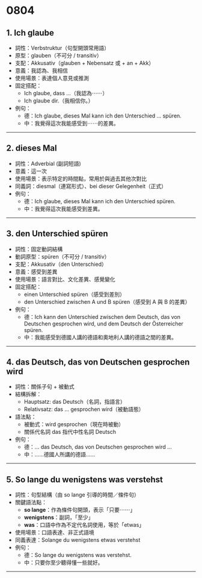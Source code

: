 # 0804

## 1. Ich glaube

- 詞性：Verbstruktur（句型開頭常用語）
- 原型：glauben（不可分 / transitiv）
- 支配：Akkusativ（glauben + Nebensatz 或 + an + Akk）
- 意義：我認為、我相信
- 使用場景：表達個人意見或推測
- 固定搭配：
  - Ich glaube, dass ...（我認為⋯⋯）
  - Ich glaube dir.（我相信你。）
- 例句：
  - 德：Ich glaube, dieses Mal kann ich den Unterschied ... spüren.
  - 中：我覺得這次我能感受到⋯⋯的差異。

---

## 2. dieses Mal

- 詞性：Adverbial (副詞短語)
- 意義：這一次
- 使用場景：表示特定的時間點，常用於與過去其他次對比
- 同義詞：diesmal（連寫形式）、bei dieser Gelegenheit（正式）
- 例句：
  - 德：Ich glaube, dieses Mal kann ich den Unterschied spüren.
  - 中：我覺得這次我能感受到差異。

---

## 3. den Unterschied spüren

- 詞性：固定動詞結構
- 動詞原型：spüren（不可分 / transitiv）
- 支配：Akkusativ（den Unterschied）
- 意義：感受到差異
- 使用場景：語言對比、文化差異、感覺變化
- 固定搭配：
  - einen Unterschied spüren（感受到差別）
  - den Unterschied zwischen A und B spüren（感受到 A 與 B 的差異）
- 例句：
  - 德：Ich kann den Unterschied zwischen dem Deutsch, das von Deutschen gesprochen wird, und dem Deutsch der Österreicher spüren.
  - 中：我能感受到德國人講的德語和奧地利人講的德語之間的差異。

---

## 4. das Deutsch, das von Deutschen gesprochen wird

- 詞性：關係子句 + 被動式
- 結構拆解：
  - Hauptsatz: das Deutsch（名詞，指語言）
  - Relativsatz: das ... gesprochen wird（被動語態）
- 語法點：
  - 被動式：wird gesprochen（現在時被動）
  - 關係代名詞 das 指代中性名詞 Deutsch
- 例句：
  - 德：... das Deutsch, das von Deutschen gesprochen wird ...
  - 中：……德國人所講的德語……

---

## 5. So lange du wenigstens was verstehst

- 詞性：句型結構（由 so lange 引導的時間／條件句）
- 關鍵語法點：
  - **so lange**：作為條件句開頭，表示「只要⋯⋯」
  - **wenigstens**：副詞，「至少」
  - **was**：口語中作為不定代名詞使用，等於「etwas」
- 使用場景：口語表達、非正式語境
- 同義表達：Solange du wenigstens etwas verstehst
- 例句：
  - 德：So lange du wenigstens was verstehst.
  - 中：只要你至少聽得懂一些就好。

---